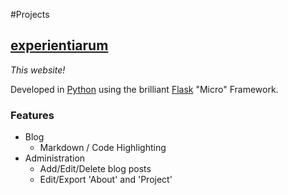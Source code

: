 #Projects

## [experientiarum](https://github.com/feltnerm/experientiarum) 
_This website!_

Developed in [Python](http://www.python.org) using the brilliant [Flask](http://flask.pocoo.org/) "Micro" Framework.

### Features

* Blog
    * Markdown / Code Highlighting
* Administration
    * Add/Edit/Delete blog posts
    * Edit/Export 'About' and 'Project'

